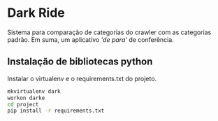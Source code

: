 Dark Ride
===========

Sistema para comparação de categorias do crawler com as categorias padrão.
Em suma, um aplicativo *'de para'* de conferência.


## Instalação de bibliotecas python

Instalar o virtualenv e o requirements.txt do projeto.

```bash
mkvirtualenv dark
workon darke
cd project
pip install -r requirements.txt
```
